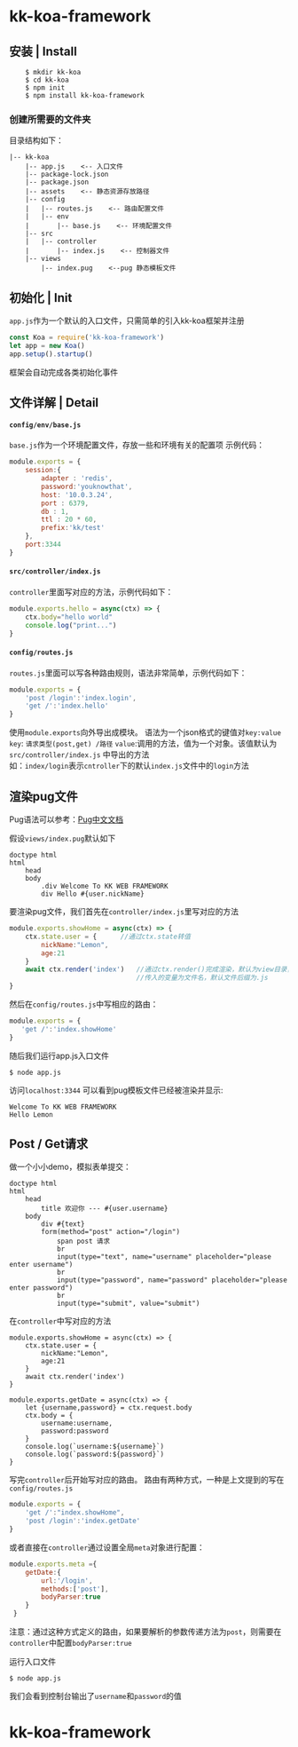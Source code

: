 # kk-koa-framework
## 安装	| Install
```shell
	$ mkdir kk-koa
	$ cd kk-koa
	$ npm init
	$ npm install kk-koa-framework
```
### 创建所需要的文件夹
目录结构如下：
```
|-- kk-koa
    |-- app.js    <-- 入口文件
    |-- package-lock.json
    |-- package.json
    |-- assets	  <-- 静态资源存放路径
    |-- config	
    |   |-- routes.js    <-- 路由配置文件
    |   |-- env
    |       |-- base.js    <-- 环境配置文件
	|-- src
    |   |-- controller
    |       |-- index.js    <-- 控制器文件
    |-- views
        |-- index.pug    <--pug 静态模板文件
```
## 初始化 | Init
`app.js`作为一个默认的入口文件，只需简单的引入kk-koa框架并注册
``` javaScript
const Koa = require('kk-koa-framework')
let app = new Koa()
app.setup().startup()
```
框架会自动完成各类初始化事件
## 文件详解 | Detail
#### `config/env/base.js`
`base.js`作为一个环境配置文件，存放一些和环境有关的配置项
示例代码：
``` javaScript
module.exports = {
    session:{
        adapter : 'redis',
        password:'youknowthat',
        host: '10.0.3.24',
        port : 6379,
        db : 1,
        ttl : 20 * 60,
        prefix:'kk/test'
    },
    port:3344
}
```
#### `src/controller/index.js`
`controller`里面写对应的方法，示例代码如下：
```javaScript
module.exports.hello = async(ctx) => {
    ctx.body="hello world"
    console.log("print...")
}
```

#### `config/routes.js`
`routes.js`里面可以写各种路由规则，语法非常简单，示例代码如下：
``` javaScript
module.exports = {
    'post /login':'index.login',
    'get /':'index.hello'
}
```

使用`module.exports`向外导出成模块。
语法为一个json格式的键值对`key:value`
    `key`: `请求类型(post,get) /路径`
    `value`:调用的方法，值为一个对象。该值默认为`src/controller/index.js` 中导出的方法  
如：`index/login`表示`cntroller`下的默认`index.js`文件中的`login`方法
## 渲染pug文件
Pug语法可以参考：[Pug中文文档](https://pug.bootcss.com/language/attributes.html)

假设`views/index.pug`默认如下
``` Pug
doctype html
html
    head
    body
        .div Welcome To KK WEB FRAMEWORK
        div Hello #{user.nickName}
```

要渲染pug文件，我们首先在`controller/index.js`里写对应的方法
``` JavaScript
module.exports.showHome = async(ctx) => {
    ctx.state.user = {      //通过ctx.state转值
        nickName:"Lemon",
        age:21
    }
    await ctx.render('index')   //通过ctx.render()完成渲染，默认为view目录，
                                //传入的变量为文件名，默认文件后缀为.js
}
```

然后在`config/routes.js`中写相应的路由：
``` JavaScript
module.exports = {
   'get /':'index.showHome'
}
```

随后我们运行app.js入口文件
```shell
$ node app.js
```

访问`localhost:3344` 可以看到pug模板文件已经被渲染并显示:
```
Welcome To KK WEB FRAMEWORK
Hello Lemon
```

## Post / Get请求
做一个小小demo，模拟表单提交：
```pug
doctype html
html
    head
        title 欢迎你 --- #{user.username}
    body
        div #{text}
        form(method="post" action="/login")
            span post 请求
            br
            input(type="text", name="username" placeholder="please enter username")
            br
            input(type="password", name="password" placeholder="please enter password")
            br
            input(type="submit", value="submit")
```

在`controller`中写对应的方法
```
module.exports.showHome = async(ctx) => {
    ctx.state.user = {     
        nickName:"Lemon",
        age:21
    }
    await ctx.render('index')   
}

module.exports.getDate = async(ctx) => {
    let {username,password} = ctx.request.body
    ctx.body = {
        username:username,
        password:password
    }
    console.log(`username:${username}`)
    console.log(`password:${password}`)
}
```

写完`controller`后开始写对应的路由。
路由有两种方式，一种是上文提到的写在`config/routes.js`

```javaScript
module.exports = {
    'get /':"index.showHome",
    'post /login':'index.getDate'
}
```

或者直接在`controller`通过设置全局`meta`对象进行配置：

``` javaScript
module.exports.meta ={
    getDate:{
        url:'/login',
        methods:['post'],
        bodyParser:true
    }
 }
```

注意：通过这种方式定义的路由，如果要解析的参数传递方法为`post`，则需要在`controller`中配置`bodyParser:true`

运行入口文件
```shell
$ node app.js
```

我们会看到控制台输出了`username`和`password`的值


# kk-koa-framework
